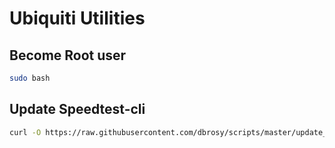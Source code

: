 # Ubiquiti Utilities
## Become Root user
```bash
sudo bash
```

## Update Speedtest-cli
```bash
curl -O https://raw.githubusercontent.com/dbrosy/scripts/master/update_speedtest.sh
```
